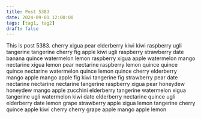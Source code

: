 ```yaml
---
title: Post 5383
date: 2024-09-01 12:00:00
tags: [tag1, tag2]
draft: false
---
```

This is post 5383.
cherry
xigua
pear
elderberry
kiwi
kiwi
raspberry
ugli
tangerine
tangerine
cherry
fig
apple
kiwi
ugli
raspberry
strawberry
date
banana
quince
watermelon
lemon
raspberry
xigua
apple
watermelon
mango
nectarine
xigua
lemon
pear
nectarine
raspberry
lemon
quince
quince
quince
nectarine
watermelon
quince
lemon
quince
cherry
elderberry
mango
apple
mango
apple
fig
kiwi
tangerine
fig
strawberry
pear
date
nectarine
nectarine
nectarine
tangerine
raspberry
xigua
pear
honeydew
honeydew
mango
apple
zucchini
elderberry
tangerine
watermelon
xigua
tangerine
ugli
watermelon
kiwi
date
elderberry
nectarine
quince
ugli
elderberry
date
lemon
grape
strawberry
apple
xigua
lemon
tangerine
cherry
quince
apple
kiwi
cherry
cherry
grape
apple
mango
apple
lemon

